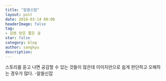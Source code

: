 ```yaml
---
title: "알쓸신잡"
layout: post
date: 2018-03-14 00:00
headerImage: false
tag:
- 감동 받은 짧은 글
star: false
category: blog
author: sangkyu
description: 
---
```


스토리를 듣고 나면 공감할 수 있는 것들이 많은데 이미지만으로 쉽게 판단하고 오해하는 경우가 많다. -알쓸신잡
